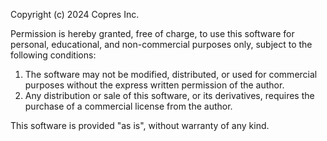 Copyright (c) 2024 Copres Inc.

Permission is hereby granted, free of charge, to use this software for personal, educational, and non-commercial purposes only, subject to the following conditions:

1. The software may not be modified, distributed, or used for commercial purposes without the express written permission of the author.
2. Any distribution or sale of this software, or its derivatives, requires the purchase of a commercial license from the author.

This software is provided "as is", without warranty of any kind.
